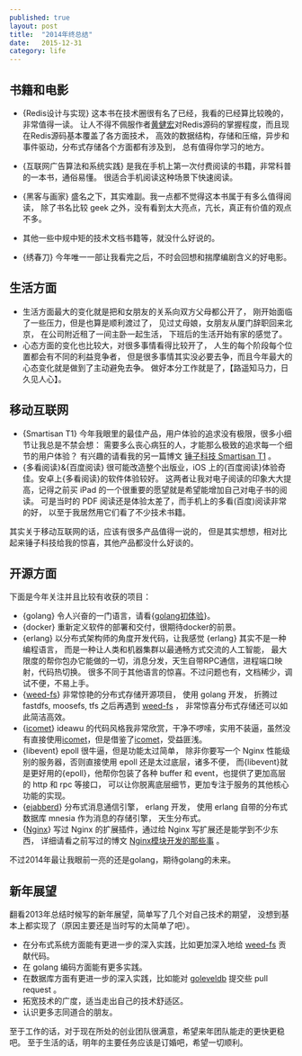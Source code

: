 ```yaml
---
published: true
layout: post
title:  "2014年终总结"
date:   2015-12-31
category: life
---
```


## 书籍和电影

+ {Redis设计与实现}
这本书在技术圈很有名了已经，我看的已经算比较晚的，非常值得一读。
让人不得不佩服作者[黄健宏]对Redis源码的掌握程度，而且现在Redis源码基本覆盖了各方面技术，
高效的数据结构，存储和压缩，异步和事件驱动，分布式存储各个方面都有涉及到，
总有值得你学习的地方。
+ {互联网广告算法和系统实践}
是我在手机上第一次付费阅读的书籍，非常科普的一本书，通俗易懂。
很适合手机阅读这种场景下快速阅读。
+ {黑客与画家}
盛名之下，其实难副。我一点都不觉得这本书属于有多么值得阅读，
除了书名比较 geek 之外，没有看到太大亮点，亢长，真正有价值的观点不多。
+ 其他一些中规中矩的技术文档书籍等，就没什么好说的。

+ {绣春刀} 今年唯一一部让我看完之后，不时会回想和揣摩编剧含义的好电影。

## 生活方面

+ 生活方面最大的变化就是把和女朋友的关系向双方父母都公开了，
刚开始面临了一些压力，但是也算是顺利渡过了，
见过丈母娘，女朋友从厦门辞职回来北京，
在公司附近租了一间主卧一起生活，
下班后的生活开始有家的感觉了。
+ 心态方面的变化也比较大，对很多事情看得比较开了，
人生的每个阶段每个位置都会有不同的利益竞争者，
但是很多事情其实没必要去争，而且今年最大的心态变化就是做到了主动避免去争。
做好本分工作就是了，【路遥知马力，日久见人心】。

## 移动互联网

+ {Smartisan T1} 今年我眼里的最佳产品，用户体验的追求没有极限，很多小细节让我总是不禁会想：
需要多么丧心病狂的人，才能那么极致的追求每一个细节的用户体验？
有兴趣的请看我的另一篇博文 [锤子科技 Smartisan T1] 。
+ {多看阅读}&{百度阅读} 很可能改造整个出版业，iOS 上的{百度阅读}体验奇佳。安卓上{多看阅读}的软件体验较好。
这两者让我对电子阅读的印象大大提高，记得之前买 iPad 的一个很重要的愿望就是希望能增加自己对电子书的阅读。
可是当时的 PDF 阅读还是体验太差了，而手机上的多看(百度)阅读非常的好，
以至于我居然用它们看了不少技术书籍。

其实关于移动互联网的话，应该有很多产品值得一说的，
但是其实想想，相对比起来锤子科技给我的惊喜，其他产品都没什么好谈的。


## 开源方面

下面是今年关注并且比较有收获的项目：

+ {golang} 令人兴奋的一门语言，请看{[golang初体验]}。
+ {docker} 重新定义软件的部署和交付，很期待docker的前景。
+ {erlang} 以分布式架构师的角度开发代码，让我感觉 {erlang} 其实不是一种编程语言，
而是一种让人类和机器集群以最通畅方式交流的人工智能，
最大限度的帮你包办它能做的一切，消息分发，天生自带RPC通信，进程端口映射，代码热切换。
很多不同于其他语言的惊喜。不过问题也有，文档稀少，调试不便，不易上手。
+ {[weed-fs]}
非常惊艳的分布式存储开源项目，
使用 golang 开发，
折腾过 fastdfs, moosefs, tfs 
之后再遇到 [weed-fs] ，
非常惊喜分布式存储还可以如此简洁高效。
+ {[icomet]} ideawu 的代码风格我非常欣赏，干净不啰嗦，实用不装逼，虽然没有直接使用[icomet]，但是借鉴了[icomet]，受益匪浅。
+ {libevent} epoll 很牛逼，但是功能太过简单，
除非你要写一个 Nginx 性能级别的服务器，否则直接使用 epoll 还是太过底层，诸多不便，
而{libevent}就是更好用的{epoll}，他帮你包装了各种 buffer 和 event，也提供了更加高层的 http 和 rpc 等接口，
可以让你脱离底层细节，更加专注于服务的其他核心功能的实现。
+ {[ejabberd]}
分布式消息通信引擎，
erlang 开发，
使用 erlang 自带的分布式数据库 mnesia 作为消息的存储引擎，
天生分布式。
+ {[Nginx]}
写过 Nginx 的扩展插件，通过给 Nginx 写扩展还是能学到不少东西，
详细请看之前写过的博文 [Nginx模块开发的那些事] 。

不过2014年最让我眼前一亮的还是golang，期待golang的未来。

## 新年展望

翻看2013年总结时候写的新年展望，简单写了几个对自己技术的期望，
没想到基本上都实现了（原因主要还是当时写的太简单了吧）。

- 在分布式系统方面能有更进一步的深入实践，比如更加深入地给 [weed-fs] 贡献代码。
- 在 golang 编码方面能有更多实践。
- 在数据库方面有更进一步的深入实践，比如能对 [goleveldb] 提交些 pull request 。
- 拓宽技术的广度，适当走出自己的技术舒适区。
- 认识更多志同道合的朋友。

至于工作的话，对于现在所处的创业团队很满意，希望来年团队能走的更快更稳吧。
至于生活的话，明年的主要任务应该是订婚吧，希望一切顺利。

[golang初体验]:http://yanyiwu.com/work/2014/08/11/golang-chutiyan.html
[weed-fs]:https://github.com/chrislusf/weed-fs
[icomet]:https://github.com/ideawu/icomet
[docker]:http://www.docker.com/
[锤子科技 Smartisan T1]:http://yanyiwu.com/life/2014/12/07/smartisan-t1.html
[thrift]:https://github.com/apache/thrift
[libevent]:https://github.com/nmathewson/Libevent
[Nginx]:https://github.com/Nginx/Nginx
[ejabberd]:https://github.com/processone/ejabberd
[ideawu]:https://github.com/ideawu
[Nginx模块开发的那些事]:http://yanyiwu.com/work/2014/09/21/Nginx-module-development-stuff.html
[weed-fs]:https://github.com/chrislusf/weed-fs
[icomet]:https://github.com/ideawu/icomet
[golang初体验]:http://yanyiwu.com/work/2014/08/11/golang-chutiyan.html
[黄健宏]:http://huangz.me/
[goleveldb]:https://github.com/syndtr/goleveldb


